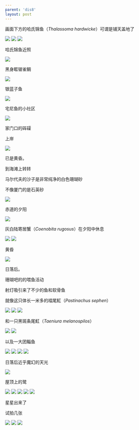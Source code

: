 ```yaml
---
parent: 'dis8'
layout: post
---
```


画面下方的哈氏锦鱼（<i>Thalassoma hardwicke</i>）可谓是铺天盖地了

<img class='disc' src='https://i.postimg.cc/h4MF9rX5/211.jpg'>

<img class='disc' src='https://i.postimg.cc/5NthpCvN/212.jpg'>

<img class='disc' src='https://i.postimg.cc/6pkF9bPy/214.jpg'>

哈氏锦鱼近照

<img class='disc' src='https://i.postimg.cc/jdkG1SQ6/215.jpg'>

黑身眶锯雀鲷

<img class='disc' src='https://i.postimg.cc/CKbXdHyJ/216.jpg'>

银蓝子鱼

<img class='disc' src='https://i.postimg.cc/TwGSbLfx/217.jpg'>

宅尼鱼的小社区

<img class='disc' src='https://i.postimg.cc/4yxS8DYF/218.jpg'>

家门口的砗磲

上岸

<img class='disc' src='https://i.postimg.cc/QCYnvf5N/219.jpg'>

已是黄昏。

到海滩上转转

马尔代夫的沙子是非常纯净的白色珊瑚砂

不像厦门的是石英砂

<img class='disc' src='https://i.postimg.cc/bJT59ywt/220.jpg'>

赤道的夕阳

<img class='disc' src='https://i.postimg.cc/8P30HnNt/221.jpg'>

灰白陆寄居蟹（<i>Coenobita rugosus</i>）在夕阳中休息

<img class='disc' src='https://i.postimg.cc/FFTqfHqt/222.jpg'>

<img class='disc' src='https://i.postimg.cc/NfLnRwqK/223.jpg'>

黄昏

<img class='disc' src='https://i.postimg.cc/MpQrrbGx/224.jpg'>

日落后。

珊瑚吧的的喂鱼活动

射灯吸引来了不少的鱼和软骨鱼

就像这只体长一米多的褶尾魟（<i>Pastinachus sephen</i>）

<img class='disc' src='https://i.postimg.cc/g0bB9Xwh/225.jpg'>

<img class='disc' src='https://i.postimg.cc/FKbChrcB/226.jpg'>

<img class='disc' src='https://i.postimg.cc/vBQqBJtH/227.jpg'>

和一只黑斑条尾魟（<i>Taeniura melanospilos</i>）

<img class='disc' src='https://i.postimg.cc/qRjmC11c/228.jpg'>

<img class='disc' src='https://i.postimg.cc/fT3HJjmX/229.jpg'>

以及一大团鲻鱼

<img class='disc' src='https://i.postimg.cc/qqq1c2FP/230.jpg'>

<img class='disc' src='https://i.postimg.cc/XqPQspSp/231.jpg'>

<img class='disc' src='https://i.postimg.cc/T2N7dHLf/232.jpg'>

<img class='disc' src='https://i.postimg.cc/gkfgRXH7/233.jpg'>

日落后近乎魔幻的天光

<img class='disc' src='https://i.postimg.cc/3xmnZ8Lx/234.jpg'>

屋顶上的鹭

<img class='disc' src='https://i.postimg.cc/jjTvgp9Q/235.jpg'>

<img class='disc' src='https://i.postimg.cc/XvgLT26M/236.jpg'>

<img class='disc' src='https://i.postimg.cc/tTCkyh9s/237.jpg'>

<img class='disc' src='https://i.postimg.cc/fL2KbJbB/238.jpg'>

<img class='disc' src='https://i.postimg.cc/Wpy8LFC4/239.jpg'>

星星出来了

试拍几张

<img class='disc' src='https://i.postimg.cc/kG2yRq69/240.jpg'>

<img class='disc' src='https://i.postimg.cc/vTCtWkfn/241.jpg'>

<img class='disc' src='https://i.postimg.cc/X7y8VN6k/242.jpg'>

